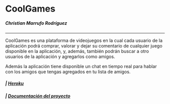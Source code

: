# CoolGames  

##### Christian Marrufo Rodríguez
---


CoolGames es una plataforma de videojuegos en la cual cada usuario de la aplicación podrá comprar, valorar y dejar su comentario de cualquier juego disponible en la aplicación, y, además, también podrán buscar a otro usuarios de la aplicación y agregarlos como amigos.

Además la aplicación tiene disponible un chat en tiempo real para hablar con los amigos que tengas agregados en tu lista de amigos.

##### | [Heroku](http://coolgamesyii.herokuapp.com/)
##### | [Documentación del proyecto](https://cmarrufo97.github.io/coolgames/)